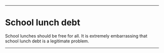 
***

# School lunch debt

School lunches should be free for all. It is extremely embarrassing that school lunch debt is a legitimate problem.

***
